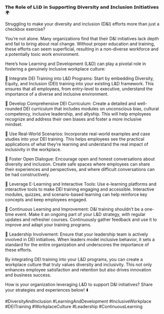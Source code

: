 𝗧𝗵𝗲 𝗥𝗼𝗹𝗲 𝗼𝗳 𝗟&𝗗 𝗶𝗻 𝗦𝘂𝗽𝗽𝗼𝗿𝘁𝗶𝗻𝗴 𝗗𝗶𝘃𝗲𝗿𝘀𝗶𝘁𝘆 𝗮𝗻𝗱 𝗜𝗻𝗰𝗹𝘂𝘀𝗶𝗼𝗻 𝗜𝗻𝗶𝘁𝗶𝗮𝘁𝗶𝘃𝗲𝘀 🌍

Struggling to make your diversity and inclusion (D&I) efforts more than just a checkbox exercise?

You’re not alone. Many organizations find that their D&I initiatives lack depth and fail to bring about real change. Without proper education and training, these efforts can seem superficial, resulting in a non-diverse workforce and a potentially toxic work environment.

Here’s how Learning and Development (L&D) can play a pivotal role in fostering a genuinely inclusive workplace culture:

📌 Integrate DEI Training into L&D Programs: 
Start by embedding Diversity, Equity, and Inclusion (DEI) training into your existing L&D framework. This ensures that all employees, from entry-level to executive, understand the importance of a diverse and inclusive environment.

📌 Develop Comprehensive DEI Curriculum:
Create a detailed and well-rounded DEI curriculum that includes modules on unconscious bias, cultural competency, inclusive leadership, and allyship. This will help employees recognize and address their own biases and foster a more inclusive mindset.

📌 Use Real-World Scenarios:
Incorporate real-world examples and case studies into your DEI training. This helps employees see the practical applications of what they’re learning and understand the real impact of inclusivity in the workplace.

📌 Foster Open Dialogue:
Encourage open and honest conversations about diversity and inclusion. Create safe spaces where employees can share their experiences and perspectives, and where difficult conversations can be had constructively.

📌 Leverage E-Learning and Interactive Tools:
Use e-learning platforms and interactive tools to make DEI training engaging and accessible. Interactive modules, quizzes, and scenario-based learning can help reinforce key concepts and keep employees engaged.

📌 Continuous Learning and Improvement:
D&I training shouldn’t be a one-time event. Make it an ongoing part of your L&D strategy, with regular updates and refresher courses. Continuously gather feedback and use it to improve and adapt your training programs.

📌 Leadership Involvement:
Ensure that your leadership team is actively involved in DEI initiatives. When leaders model inclusive behavior, it sets a standard for the entire organization and underscores the importance of these efforts.

By integrating DEI training into your L&D programs, you can create a workplace culture that truly values diversity and inclusivity. This not only enhances employee satisfaction and retention but also drives innovation and business success.

How is your organization leveraging L&D to support D&I initiatives? Share your strategies and experiences below! ⬇️

#DiversityAndInclusion #LearningAndDevelopment #InclusiveWorkplace #DEITraining #WorkplaceCulture #Leadership #ContinuousLearning